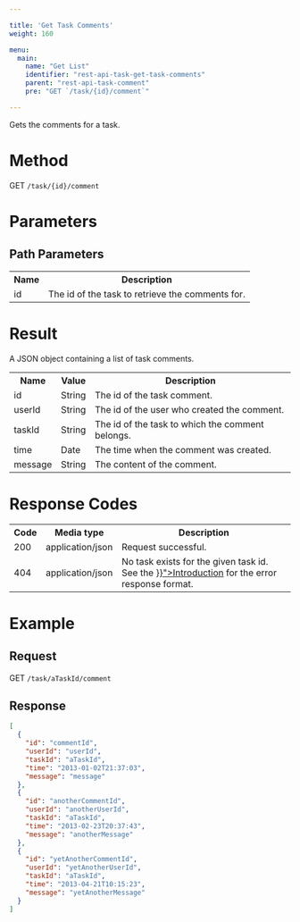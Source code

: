 ```yaml
---

title: 'Get Task Comments'
weight: 160

menu:
  main:
    name: "Get List"
    identifier: "rest-api-task-get-task-comments"
    parent: "rest-api-task-comment"
    pre: "GET `/task/{id}/comment`"

---
```



Gets the comments for a task.


# Method

GET `/task/{id}/comment`


# Parameters

## Path Parameters

<table class="table table-striped">
  <tr>
    <th>Name</th>
    <th>Description</th>
  </tr>
  <tr>
    <td>id</td>
    <td>The id of the task to retrieve the comments for.</td>
  </tr>
</table>

# Result

A JSON object containing a list of task comments.

<table class="table table-striped">
  <tr>
    <th>Name</th>
    <th>Value</th>
    <th>Description</th>
  </tr>
  <tr>
    <td>id</td>
    <td>String</td>
    <td>The id of the task comment.</td>
  </tr>
  <tr>
    <td>userId</td>
    <td>String</td>
    <td>The id of the user who created the comment.</td>
  </tr>
  <tr>
    <td>taskId</td>
    <td>String</td>
    <td>The id of the task to which the comment belongs.</td>
  </tr>
  <tr>
    <td>time</td>
    <td>Date</td>
    <td>The time when the comment was created.</td>
  </tr>
  <tr>
    <td>message</td>
    <td>String</td>
    <td>The content of the comment.</td>
  </tr>
</table>


# Response Codes

<table class="table table-striped">
  <tr>
    <th>Code</th>
    <th>Media type</th>
    <th>Description</th>
  </tr>
  <tr>
    <td>200</td>
    <td>application/json</td>
    <td>Request successful.</td>
  </tr>
  <tr>
    <td>404</td>
    <td>application/json</td>
    <td>No task exists for the given task id. See the <a href="{{< relref "reference/rest/overview/index.md#error-handling" >}}">Introduction</a> for the error response format.</td>
  </tr>
</table>


# Example

## Request

GET `/task/aTaskId/comment`

## Response

```json
[
  {
    "id": "commentId",
    "userId": "userId",
    "taskId": "aTaskId",
    "time": "2013-01-02T21:37:03",
    "message": "message"
  },
  {
    "id": "anotherCommentId",
    "userId": "anotherUserId",
    "taskId": "aTaskId",
    "time": "2013-02-23T20:37:43",
    "message": "anotherMessage"
  },
  {
    "id": "yetAnotherCommentId",
    "userId": "yetAnotherUserId",
    "taskId": "aTaskId",
    "time": "2013-04-21T10:15:23",
    "message": "yetAnotherMessage"
  }
]
```
